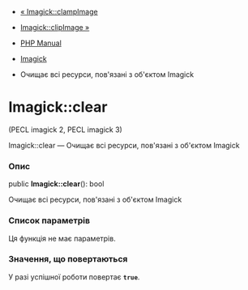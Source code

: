- [« Imagick::clampImage](imagick.clampimage.md)
- [Imagick::clipImage »](imagick.clipimage.md)

- [PHP Manual](index.md)
- [Imagick](class.imagick.md)
- Очищає всі ресурси, пов'язані з об'єктом Imagick

# Imagick::clear

(PECL imagick 2, PECL imagick 3)

Imagick::clear — Очищає всі ресурси, пов'язані з об'єктом Imagick

### Опис

public **Imagick::clear**(): bool

Очищає всі ресурси, пов'язані з об'єктом Imagick

### Список параметрів

Ця функція не має параметрів.

### Значення, що повертаються

У разі успішної роботи повертає **`true`**.

